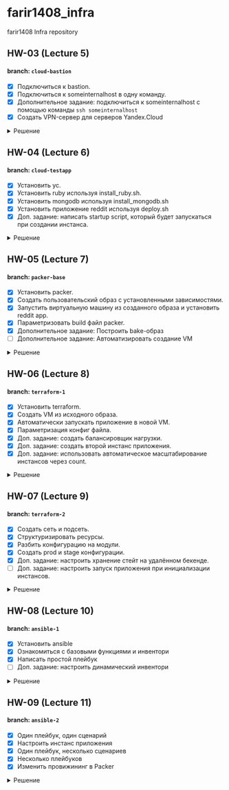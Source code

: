 # farir1408_infra
farir1408 Infra repository

## HW-03 (Lecture 5)
#### branch: `cloud-bastion`
- [X] Подключиться к bastion.
- [X] Подключиться к someinternalhost в одну команду.
- [X] Дополнительное задание: подключиться к someinternalhost с помощью команды `ssh someinternalhost`
- [X] Создать VPN-сервер для серверов Yandex.Cloud

<details><summary>Решение</summary>

* Подключение к bastion.
```editorconfig
bastion_IP = 84.201.128.185
someinternalhost_IP = 10.128.0.31
```

* Упрощаем подключение к bastion:
  В ~/.ssh/config внести:
```editorconfig
Host bastion
  Hostname 84.201.128.185
  User appuser
  IdentityFile ~/.ssh/otus_devops
```

#### В результате к bastion host можно подключиться с помощью команды: `ssh bastion`

* Подключение к someinternalhost в одну команду - `ssh someinternalhost`
  В ~/.ssh/config добавить:
```editorconfig
Host someinternalhost
  Hostname 10.128.0.31
  User appuser
  ProxyCommand ssh -W %h:%p bastion
  IdentityFile ~/.ssh/otus_devops
```

#### В результате к someinternalhost host можно подключиться с помощью команды: `ssh someinternalhost`

* Создать VPN-сервер для серверов Yandex.Cloud

Установить утилиту pritunl:
```editorconfig
cat <<EOF> setupvpn.sh
#!/bin/bash
sudo tee /etc/apt/sources.list.d/mongodb-org-4.0.list << EOF
deb https://repo.mongodb.org/apt/ubuntu bionic/mongodb-org/4.0 multiverse
EOF
sudo tee /etc/apt/sources.list.d/pritunl.list << EOF
deb http://repo.pritunl.com/stable/apt bionic main
EOF
sudo apt-key adv --keyserver hkp://keyserver.ubuntu.com --recv 9DA31620334BD75D9DCB49F368818C72E52529D4
sudo apt-key adv --keyserver hkp://keyserver.ubuntu.com --recv 7568D9BB55FF9E5287D586017AE645C0CF8E292A
sudo apt-get update && sudo apt-get install iptables
sudo apt-get --assume-yes install pritunl mongodb-server
sudo systemctl start pritunl mongodb
sudo systemctl enable pritunl mongodb
EOF
```

Запустить скрипт:
```editorconfig
sudo bash setupvpn.sh
```

Открыть в браузере веб-интерфейс pritunl `https://<адрес bastion VM>/setup`

Сгенерировать ключ для доступа к веб-интерфейсу:
```editorconfig
sudo pritunl setup-key
```

Сгенерировать пользователя для доступа к веб-интерфейсу:
```editorconfig
sudo pritunl default-password
```

Создать пользователя:
```editorconfig
username: test
PIN: 6214157507237678334670591556762
```

Настроить сервер и сохранить конфигурацию для подключения vpn.

</details>

## HW-04 (Lecture 6)
#### branch: `cloud-testapp`
- [X] Установить yc.
- [X] Установить ruby используя install_ruby.sh.
- [X] Установить mongodb используя install_mongodb.sh
- [X] Установить приложение reddit используя deploy.sh
- [X] Доп. задание: написать startup script, который будет запускаться при создании инстанса.

<details><summary>Решение</summary>

* Для установки [yandex cli](https://cloud.yandex.ru/docs/cli/operations/install-cli) выполнить команду:
```editorconfig
curl https://storage.yandexcloud.net/yandexcloud-yc/install.sh | bash
```

* Для дальнейшей работы необходимо [создать профиль](https://cloud.yandex.ru/docs/cli/operations/profile/profile-create).

* Проверить настройки профиля:
```editorconfig
yc config profile get <имя профиля>
```

#### В результате будет установлена утилита yc

* Создать виртуальную машину используя yandex cli (yc)
  В терминале выполнить команду:
```editorconfig
yc compute instance create \
  --name reddit-app \
  --hostname reddit-app \
  --memory=4 \
  --create-boot-disk image-folder-id=standard-images,image-family=ubuntu-1604-lts,size=10GB \
  --network-interface subnet-name=default-ru-central1-a,nat-ip-version=ipv4 \
  --metadata serial-port-enable=1 \
  --ssh-key ~/.ssh/otus_devops.pub
```

* Список команд для работы:
```editorconfig
yc compute instance list
yc compute instance create
yc compute instance delete
yc compute instance get
yc compute instance start/stop
```

#### В результате будет создана виртуальная машина с ubuntu16.04 `ssh yc-user@217.28.228.11`

* Подключение к созданной виртуальной машине.
```editorconfig
testapp_IP = 217.28.228.11
testapp_port = 9292
```

* Установить ruby, содержимое файла install_ruby.sh:
```editorconfig
#!/bin/bash

sudo apt update && sudo apt install -y ruby-full ruby-bundler build-essential
echo "ruby version is:"
ruby -v
echo "bundler version is:"
bundler -v
```

* Установить mongodb, содержимое файла install_mongodb.sh:
```editorconfig
#!/bin/bash

wget -qO - https://www.mongodb.org/static/pgp/server-4.2.asc | sudo apt-key add -
echo "deb [ arch=amd64,arm64 ] https://repo.mongodb.org/apt/ubuntu xenial/mongodb-org/4.2 multiverse" | sudo tee /etc/apt/sources.list.d/mongodb-org-4.2.list

sudo apt-get install -y apt-transport-https ca-certificates
sudo apt-get --assume-yes update
sudo apt-get --assume-yes install mongodb-org

sudo systemctl start mongod
sudo systemctl enable mongod

echo "MongoDB status is:"
sudo systemctl status mongod
```

* Установить приложение reddit, содержимое файла deploy.sh:
```editorconfig
#!/bin/bash

sudo apt-get install git
git clone -b monolith https://github.com/express42/reddit.git
cd reddit && bundle install

puma -d
```

* Все скрипты перед запуском необходимо сделать исполняемыми:
```editorconfig
$ sudo chmod +x *.sh
$ sudo bash install_ruby.sh
$ sudo bash install_mongodb.sh
$ sudo bash deploy.sh
```

#### В результате по адресу 217.28.228.11:9292 будет запущен веб-сервис reddit.

* написать startup script, который будет запускаться при создании инстанса.

Содержимое файла `metadata.yaml`

```editorconfig
#cloud-config
users:
  - default
  - name: yc-user
    shell: /bin/bash
    sudo: ['ALL=(ALL) NOPASSWD:ALL']
    ssh-authorized-keys:
      - ssh-rsa AAAAB3NzaC1yc2EAAAADAQABAAABAQDZkfDN3hmAb3nIx0JHuMNBtVBa7YTO5bY7NavHTpUX0uP5/ncTGvcBKhPs+ftI0yvOGgj7oALRasKMf8E4A7JnyAKqUpB0hJcTkMtQnHDHntuvgUo7LqCol5r7XBt6BfIHfVToRpJb65qGo25jHqYYa1VvgkGL0c/GwqvGO7k/TvRdVznT55sDvh7X63pe4z3U8QDI4aiwon20FL+FktdJf1se/kJJxSzUcG+k7b/kD64Jw2JTgK8Vy2K+CDDfnYwO8Wkf00GKsfgsCUHUZSDb+sC54ufR7ihzBbBIRZ2WoUXGLiGrso+z2K/QJtJQ5KijnFT/zdLu8tiupK07RPWD ovvenger@MSK-C02DC08BMD6R.local

runcmd:
  - wget -qO - https://www.mongodb.org/static/pgp/server-4.2.asc | sudo apt-key add -
  - echo "deb [ arch=amd64,arm64 ] https://repo.mongodb.org/apt/ubuntu xenial/mongodb-org/4.2 multiverse" | sudo tee /etc/apt/sources.list.d/mongodb-org-4.2.list

  - sudo apt-get install -y apt-transport-https ca-certificates
  - sudo apt-get --assume-yes update

  - sudo apt install -y ruby-full ruby-bundler build-essential mongodb-org git
  - sudo systemctl start mongod
  - sudo systemctl enable mongod

  - git clone -b monolith https://github.com/express42/reddit.git
  - cd reddit && bundle install
  - puma -d
```

* Создать виртуальную машину, используя файл metadata.yaml:
```editorconfig
yc compute instance create \
  --name reddit-app \
  --hostname reddit-app \
  --memory=4 \
  --create-boot-disk image-folder-id=standard-images,image-family=ubuntu-1604-lts,size=10GB \
  --network-interface subnet-name=default-ru-central1-a,nat-ip-version=ipv4 \
  --metadata serial-port-enable=1 \
  --metadata-from-file user-data=metadata.yaml
```

</details>

## HW-05 (Lecture 7)
#### branch: `packer-base`
- [X] Установить packer.
- [X] Создать пользовательский образ с установленными зависимостями.
- [X] Запустить виртуальную машину из созданного образа и установить reddit app.
- [X] Параметризовать build файл packer.
- [X] Дополнительное задание: Построить bake-образ
- [ ] Дополнительное задание: Автоматизировать создание VM

<details><summary>Решение</summary>

#### Установить packer

* Установить [packer](https://www.packer.io/downloads)
```editorconfig
packer -v
1.7.3
```

* Получить folder-id с помощью команды: `yc config list`

* Создать сервисный аккаунт
```editorconfig
SVC_ACCT="<придумайте имя>"
FOLDER_ID="<замените на собственный>"
yc iam service-account create --name $SVC_ACCT --folder-id $FOLDER_ID
```

* Выдать права сервисному аккаунту
```editorconfig
ACCT_ID=$(yc iam service-account get $SVC_ACCT | \
    grep ^id | \
    awk '{print $2}')
yc resource-manager folder add-access-binding --id $FOLDER_ID \
    --role editor \
    --service-account-id $ACCT_ID
```

* Создать key file для сервисного аккаунта
```editorconfig
yc iam key create --service-account-id $ACCT_ID --output <вставьте свой путь>/key.json
```

#### Создать пользовательский образ с установленными зависимостями

* Создать build файл для packer
```json
{
    "builders": [
        {
            "type": "yandex",
            "service_account_key_file": "key.json.example",
            "folder_id": "some-folder-id",
	        "zone": "ru-central1-a",
	        "subnet_id": "some-subnet-id",
	        "use_ipv4_nat": true,
            "source_image_family": "ubuntu-1604-lts",
            "image_name": "reddit-base-{{timestamp}}",
            "image_family": "reddit-base",
            "ssh_username": "ubuntu",
            "platform_id": "standard-v1"
        }
    ],
    "provisioners": [
        {
            "type": "shell",
            "script": "scripts/install_ruby.sh",
            "execute_command": "sudo {{.Path}}"
        },
        {
            "type": "shell",
            "script": "scripts/install_mongodb.sh",
            "execute_command": "sudo {{.Path}}"
        }
    ]
}
```

* Выполнить проверку синтаксиса
```editorconfig
packer validate ./ubuntu.json
```

* Собрать образ с помощью packer
```editorconfig
packer build ./ubuntu.json
```

#### Запустить виртуальную машину из созданного образа и установить reddit app

* Получить id созданного образа:
```editorconfig
yc compute image list
+----------------------+------------------------+-------------+----------------------+--------+
|          ID          |          NAME          |   FAMILY    |     PRODUCT IDS      | STATUS |
+----------------------+------------------------+-------------+----------------------+--------+
| fd8jdb89uu7ord4urmvb | reddit-base-1625578780 | reddit-base | f2el9g14ih63bjul3ed3 | READY  |
+----------------------+------------------------+-------------+----------------------+--------+
```

* Создать VM из образа:
```editorconfig
yc compute instance create \
  --name reddit-packer-app \
  --hostname reddit-packer-app \
  --memory=4 \
  --create-boot-disk image-id=fd8jdb89uu7ord4urmvb,size=10GB \
  --network-interface subnet-name=default-ru-central1-a,nat-ip-version=ipv4 \
  --metadata serial-port-enable=1 \
  --ssh-key ~/.ssh/otus_devops.pub
```

* Запустить reddit app, выполнить следующие команды в консоли VM
```editorconfig
sudo apt-get update
sudo apt-get install -y git
git clone -b monolith https://github.com/express42/reddit.git
cd reddit && bundle install
puma -d
```

* Проверить запущенное приложение в браузере
`http://vm-publick-ip:9292/`

#### Параметризовать build файл packer

* Создать файл с переменными variables.json
```json
{
    "account_key_path": "key.json.example",
    "folder_id": "some-folder-id",
    "image": "ubuntu-1604-lts",
    "subnet_id": "some-subnet-id"
}
```

* Добавить переменные в packer build файл
```json
{
    "builders": [
        {
            "type": "yandex",
            "service_account_key_file": "{{user `account_key_path`}}",
            "folder_id": "{{user `folder_id`}}",
	        "zone": "ru-central1-a",
	        "subnet_id": "{{user `subnet_id`}}",
	        "use_ipv4_nat": true,
            "source_image_family": "{{user `image`}}",
            "image_name": "reddit-base-{{timestamp}}",
            "image_family": "reddit-base",
            "ssh_username": "ubuntu",
            "platform_id": "standard-v1"
        }
    ],
    "provisioners": [
        {
            "type": "shell",
            "script": "scripts/install_ruby.sh",
            "execute_command": "sudo {{.Path}}"
        },
        {
            "type": "shell",
            "script": "scripts/install_mongodb.sh",
            "execute_command": "sudo {{.Path}}"
        }
    ]
}
```

#### Построить bake-образ

Содержимое файла immutable.json
```json
{
    "builders": [
        {
            "type": "yandex",
            "service_account_key_file": "{{user `account_key_path`}}",
            "folder_id": "{{user `folder_id`}}",
	        "zone": "ru-central1-a",
	        "subnet_id": "{{user `subnet_id`}}",
	        "use_ipv4_nat": true,
            "source_image_family": "{{user `image`}}",
            "image_name": "reddit-full-{{timestamp}}",
            "image_family": "reddit-full",
            "ssh_username": "ubuntu",
            "platform_id": "standard-v1"
        }
    ],
    "provisioners": [
        {
            "type": "shell",
            "script": "scripts/install_ruby.sh",
            "execute_command": "sudo {{.Path}}"
        },
        {
            "type": "shell",
            "script": "scripts/install_mongodb.sh",
            "execute_command": "sudo {{.Path}}"
        },
        {
            "type": "file",
            "source": "files/reddit.service",
            "destination": "/tmp/reddit.service"
        },
        {
            "type": "shell",
            "inline": [
                "sudo mv /tmp/reddit.service /etc/systemd/system/reddit.service",
                "sudo apt-get install -y git",
                "git clone -b monolith https://github.com/express42/reddit.git",
                "cd reddit && bundle install",
                "sudo systemctl daemon-reload && sudo systemctl start reddit && sudo systemctl enable reddit"
            ]
        }
    ]
}
```

</details>

## HW-06 (Lecture 8)
#### branch: `terraform-1`
- [X] Установить terraform.
- [X] Создать VM из исходного образа.
- [X] Автоматически запускать приложение в новой VM.
- [X] Параметризация конфиг файла.
- [X] Доп. задание: создать балансировщик нагрузки.
- [X] Доп. задание: создать второй инстанс приложения.
- [X] Доп. задание: использовать автоматическое масштабирование инстансов через count.

<details><summary>Решение</summary>

#### Установить terraform
* Установить [terraform](https://www.terraform.io/) используя [инструкцию](https://learn.hashicorp.com/tutorials/terraform/install-cli?in=terraform/aws-get-started#install-terraform):
```editorconfig
terraform -v
Terraform v1.0.2
```

#### Создать VM из исходного образа.

* Создать сервисный аккаунт для terraform.

* Определить provider
```terraform
terraform {
  required_providers {
    yandex = {
      source = "yandex-cloud/yandex"
    }
  }
}

provider "yandex" {
  service_account_key_file = "/key.json"
  cloud_id                 = "cloud_id"
  folder_id                = "folder_id"
  zone                     = "zone"
}
```

Для получения `cloud_id`, `folder_id` использовать команду: `yc config list`

* Загрузить модуль провайдера:
```editorconfig
terraform init
```
В результате будет скачать провайдер yandex. Вывод команды `terraform -v` станет таким:
```editorconfig
Terraform v1.0.2
on darwin_amd64
+ provider registry.terraform.io/yandex-cloud/yandex v0.61.0
```

* Добавить ресурсы для VM
```terraform
resource "yandex_compute_instance" "app" {
  name = "reddit-app-${count.index}"

  boot_disk {
    initialize_params {
      # Указать id образа созданного в предыдущем домашнем задании
      image_id = "image"
    }
  }
  network_interface {
    subnet_id = "subnet"
    nat       = true
  }
  resources {
    cores  = 2
    memory = 2
  }
}
```
Чтобы увидеть план изменений использовать команду: `terraform plan`. Знак "+" перед наименованием ресурса означает, что ресурс
будет добавлен. Далее приведены атрибуты этого ресурса. `known after apply` означает,
что данные атрибуты еще не известны terraform'у и их значения будут получены во время создания ресурса.

Для применения изменений использовать команду `terraform apply -auto-approve`. Результатом выполнения команды также будет создание файла terraform.tfstate в директории terraform.
Terraform хранит в этом файле состояние управляемых им ресурсов. Загляните в этот файл и найдите внешний IP адрес
созданного инстанса.

* Узнать публичный адрес созданной виртуальной машины

Команда `terraform show` отображает текущее состояние ресурсов в облаке. `terraform show | grep nat_ip_address` выведет публичный ip адрес созданной VM.
Однако такой способ усложняется когда в облаке много VM.

Для получения таких значений лучше использовать output. В файле outputs.tf прописать следующее содержимое:
```terraform
output "external_ip_address_app" {
  value = yandex_compute_instance.app.network_interface.0.nat_ip_address
}
```
Используем команду `terraform refresh` для того, чтобы переменные проинициализировалсь
Теперь команда `terraform output` выведет список переменных объявленных в этом файле.

* Подключение к VM по ssh

Для подключения необходимо в VM добавить публичный ключ. В блоке описания ресурса добавить:
```terraform
metadata = {
  ssh-keys = "ubuntu:${file("~/.ssh/otus_devops.pub")}"
}
```

#### Автоматически запускать приложение в новой VM

Provisioners в terraform вызываются в момент создания/удаления ресурса и позволяют выполнять команды на удаленной
или локальной машине. Их используют для запуска инструментов управления конфигурацией или начальной настройки системы.

* Определить провиженеры в ресурсе
```terraform
provisioner "file" {
  source      = "files/puma.service"
  destination = "/tmp/puma.service"
}
provisioner "remote-exec" {
  script = "files/deploy.sh"
}
```
`file` необходим для копирования Unit файла сервиса. `remote-exec` запускает скрипт установки приложения.

* Определить параметры для подключения провиженеров к VM.
```terraform
connection {
  type  = "ssh"
  host  = yandex_compute_instance.app.network_interface.0.nat_ip_address
  user  = "ubuntu"
  agent = false
  # путь до приватного ключа
  private_key = file("~/.ssh/otus_devops")
}
```

После изменений конфига необходимо пересоздать ресурс. Можно воспользоваться командой `taint` чтобы пометить ресурс, который необходимо пересоздать.
```editorconfig
terraform taint yandex_compute_instance.app
terraform plan
terraform apply
```

Теперь в браузере по адресу `http://external_ip_address_app:9292/` будет доступна стартовая страница приложения.

#### Использовать переменные для параметризации конфиг файла.

* Создать файл с описанием переменных `variables.tf`
```terraform
variable "cloud_id" {
  description = "Cloud"
}
variable "folder_id" {
  description = "Folder"
}
variable "zone" {
  description = "Zone"
  default     = "ru-central1-a"
}
variable "public_key_path" {
  description = "Path to the public key used for ssh access"
}
variable "private_key_path" {
  description = "Path to the private key used for ssh access"
}
variable "image_id" {
  description = "Image"
}
variable "subnet_id" {
  description = "Subnet"
}
variable "account_key_path" {
  description = "Path to the service account key file used for cloud access"
}
```

* Создать файл со значениями переменных `terraform.tfvars`
```terraform
cloud_id         = "cloud_id"
folder_id        = "folder_id"
public_key_path  = "~/.ssh/otus_devops.pub"
private_key_path = "~/.ssh/otus_devops"
image_id         = "image"
subnet_id        = "subnet"
account_key_path = "terraform_key.json"
```

* Использовать переменные в конфигурационном файле

Пример на основе описания провайдера
```terraform
provider "yandex" {
  service_account_key_file = var.account_key_path
  cloud_id                 = var.cloud_id
  folder_id                = var.folder_id
  zone                     = var.zone
}
```

#### Доп. задание: создать балансировщик нагрузки.

Подробнее про балансировщик нагрузки в yandex облаке [тут](https://cloud.yandex.ru/docs/network-load-balancer/concepts/)

* Создать конфигурационный файл для балансировщика `lb.tf`

* Создать целевую группу
```terraform
resource "yandex_lb_target_group" "reddit_app_target_group" {
  name = "reddit-app-group"
  folder_id = var.folder_id
  region_id = "ru-central1"

  target {
    subnet_id = var.subnet_id
    address = yandex_compute_instance.app.network_interface.0.ip_address
  }
}
```

* Создать ресурс балансировщик
```terraform
resource "yandex_lb_network_load_balancer" "reddit_lb" {
  name = "reddit-app-lb"
  folder_id = var.folder_id

  listener {
    name = "reddit-listener"
    port = 80
    target_port = 9292
    external_address_spec {
      ip_version = "ipv4"
    }
  }

  attached_target_group {
    target_group_id = yandex_lb_target_group.reddit_app_target_group.id

    healthcheck {
      name = "tcp"
      tcp_options {
        port = 9292
      }
    }
  }
}
```

* Добавить адрес балансировщик в outputs
```terraform
output "external_id_address_load_balancer" {
  value = yandex_lb_network_load_balancer.reddit_lb.listener.*.external_address_spec[0].*.address
}
```

После создания новых ресурсов приложением будет доступно по адресу `http://external_id_address_load_balancer/`
однако при недоступности инстанса `reddit-app`, приложением не будет функционировать.

#### Доп. задание: создать второй инстанс приложения

* Создать второй инстанс приложения
```terraform
resource "yandex_compute_instance" "app2" {
  name = "reddit-app2"
  metadata = {
    ssh-keys = "ubuntu:${file(var.public_key_path)}"
  }

  boot_disk {
    initialize_params {
      # Указать id образа созданного в предыдущем домашнем задании
      image_id = var.image_id
    }
  }
  network_interface {
    subnet_id = var.subnet_id
    nat       = true
  }
  resources {
    cores  = 2
    memory = 2
  }

  connection {
    type  = "ssh"
    host  = yandex_compute_instance.app2.network_interface.0.nat_ip_address
    user  = "ubuntu"
    agent = false
    # путь до приватного ключа
    private_key = file(var.private_key_path)
  }

  provisioner "file" {
    source      = "files/puma.service"
    destination = "/tmp/puma.service"
  }
  provisioner "remote-exec" {
    script = "files/deploy.sh"
  }
}
```

* Добавить инстанс в группу балансировщика
```terraform
target {
  subnet_id = var.subnet_id
  address = yandex_compute_instance.app2.network_interface.0.ip_address
}
```

После создания новых ресурсов приложением будет доступно по адресу `http://external_id_address_load_balancer/`
При недоступности инстанса с приложением `reddit-app` запросы будут обрабатываться вторым инстансом `reddit-app2`

Плюсы данного решения:
* Отказоустойчивость, если недоступен один из инстансов, приложение продолжает работать

Минусы анного решения:
* Дублирование кода для создания нового инстанса
* БД (mongodb) не масштабируется, у каждого приложения своя копия бд.

#### Доп. задание: использовать автоматическое масштабирование инстансов через count

* Автоматически масштабировать количество инстансов приложения используя `count`
```terraform
resource "yandex_compute_instance" "app" {
  name = "reddit-app-${count.index}"
  metadata = {
    ssh-keys = "ubuntu:${file(var.public_key_path)}"
  }
  count = 2

  boot_disk {
    initialize_params {
      # Указать id образа созданного в предыдущем домашнем задании
      image_id = var.image_id
    }
  }
  network_interface {
    subnet_id = var.subnet_id
    nat       = true
  }
  resources {
    cores  = 2
    memory = 2
  }

  connection {
    type  = "ssh"
    host  = self.network_interface.0.nat_ip_address
    user  = "ubuntu"
    agent = false
    # путь до приватного ключа
    private_key = file(var.private_key_path)
  }

  provisioner "file" {
    source      = "files/puma.service"
    destination = "/tmp/puma.service"
  }
  provisioner "remote-exec" {
    script = "files/deploy.sh"
  }
}
```

* Автоматически добавлять инстансы в группу
```terraform
resource "yandex_lb_target_group" "reddit_app_target_group" {
  name = "reddit-app-group"
  folder_id = var.folder_id
  region_id = "ru-central1"

  dynamic "target" {
    for_each = yandex_compute_instance.app.*.network_interface.0.ip_address
    content {
      subnet_id = var.subnet_id
      address = target.value
    }
  }
}
```

* В outputs выводить адреса всех созданных инстансов
```terraform
output "external_ip_address_app" {
  value = yandex_compute_instance.app[*].network_interface.0.nat_ip_address
}
```

Плюсы данного решения:
* Отказоустойчивость, если недоступен один из инстансов, приложение продолжает работать
* Автоматическое масштабирование, создание копий инстансов по шаблону

Минусы анного решения:
* БД (mongodb) не масштабируется, у каждого приложения своя копия бд.

</details>


## HW-07 (Lecture 9)
#### branch: `terraform-2`
- [X] Создать сеть и подсеть.
- [X] Структуризировать ресурсы.
- [X] Разбить конфигурацию на модули.
- [X] Создать prod и stage конфигурации.
- [X] Доп. задание: настроить хранение стейт на удалённом бекенде.
- [ ] Доп. задание: настроить запуск приложения при инициализации инстансов.

<details><summary>Решение</summary>

#### Создать сеть и подсеть

* В файле `main.tf` описать 2 ресурса: сеть и подсеть
```terraform
resource "yandex_vpc_network" "app-network" {
  name = "app-network"
}

resource "yandex_vpc_subnet" "app-subnet" {
  name = "app-subnet"
  zone = var.zone
  network_id = yandex_vpc_network.app-network.id
  v4_cidr_blocks = ["192.168.10.0/24"]
}
```

После применения изменений будет созданы 3 ресурса, VM, сеть и подсеть. Сеть и подсеть будут созданы друг за другом
так как присутствует зависимость на `app-network.id`. Чтобы сделать зависимость VM от ресурса подсеть
необходимо явно указать это. Ссылку в одном ресурсе на атрибуты другого тераформ
понимает как зависимость одного ресурса от другого. Это влияет
на очередность создания и удаления ресурсов при применении
изменений.

```terraform
...
network_interface {
  subnet_id = yandex_vpc_subnet.app-subnet.id
  nat = true
}
...
```

#### Структуризировать ресурсы

* Создать образы для приложения и бд

Для создания 2х VM с приложением и базой данных, необходимо с помощью packer создать 2 новых образа.
В образе с приложением должен быть установлен ruby, в образе с базой данных необходимо установить и запустить mongod.

* Создать две VM

app.tf
```terraform
resource "yandex_compute_instance" "app" {
  name = "reddit-app"
  labels = {
    tags = "reddit-app"
  }
  metadata = {
    ssh-keys = "ubuntu:${file(var.public_key_path)}"
  }

  resources {
    cores = 2
    memory = 2
  }

  boot_disk {
    initialize_params {
      image_id = var.app_disk_image
    }
  }
  network_interface {
    subnet_id = yandex_vpc_subnet.app-subnet.id
    nat = true
  }
}
```

db.tf
```terraform
resource "yandex_compute_instance" "db" {
  name = "reddit-db"
  labels = {
    tags = "reddit-db"
  }
  metadata = {
    ssh-keys = "ubuntu:${file(var.public_key_path)}"
  }

  resources {
    cores  = 2
    memory = 2
  }

  boot_disk {
    initialize_params {
      image_id = var.db_disk_image
    }
  }

  network_interface {
    subnet_id = yandex_vpc_subnet.app-subnet.id
    nat = true
  }
}
```

variables.tf
```terraform
...
variable "app_disc_image" {
  description = "Disk image for reddit app"
  default = "reddit-app-base"
}
variable "db_disc_image" {
  description = "Disk image for reddit db"
  default = "mongodb-base"
}
...
```

* Создать конфигурацию для сети

vpc.tf
```terraform
resource "yandex_vpc_network" "app-network" {
  name = "app-network"
}
resource "yandex_vpc_subnet" "app-subnet" {
  name = "app-subnet"
  zone = "ru-central1-a"
  network_id = yandex_vpc_network.app-network.id
  v4_cidr_blocks = ["192.168.10.0/24"]
}
```

* Отедактировать main и outputs

main.tf
```terraform
provider "yandex" {
  service_account_key_file = var.service_account_key_file
  cloud_id = var.cloud_id
  folder_id = var.folder_id
  zone = var.zone
}
```

outputs.tf
```terraform
output "external_ip_address_app" {
  value = yandex_compute_instance.app.network_interface.0.nat_ip_address
}
output "external_ip_address_db" {
  value = yandex_compute_instance.db.network_interface.0.nat_ip_address
}
```

#### Разбить конфигурацию на модули

* Создать модуль app

Содержимое директории с модулем:
```editorconfig
modules/app
├── docs.md
├── main.tf
├── outputs.tf
└── variables.tf
```

Содержимое файла main.tf
```terraform
resource "yandex_compute_instance" "app" {
  name = "reddit-app"
  metadata = {
    ssh-keys = "ubuntu:${file(var.public_key_path)}"
  }
  labels = {
    tags = "reddit-app"
  }

  resources {
    cores  = 2
    memory = 2
  }

  boot_disk {
    initialize_params {
      image_id = var.app_disc_image
    }
  }
  network_interface {
    subnet_id = var.subnet_id
    nat       = true
  }
}
```

Содержимое файла variables.tf
```terraform
variable "app_disc_image" {
  description = "Disk image for reddit app"
  default = "reddit-app-base"
}
variable "public_key_path" {
  description = "Path to the public key used for ssh access"
}
variable subnet_id {
  description = "Subnets for modules"
}
```

Содержимое файла outputs.tf
```terraform
output "external_ip_address_app" {
  value = yandex_compute_instance.app.network_interface.0.nat_ip_address
}
```

Для автоматической генерации документации использовать утилиту [terraform-docs](https://github.com/terraform-docs/terraform-docs)

* Отредактировать файл main.tf

Содержимое файла main.tf с использованием модулей
```terraform
provider "yandex" {
  service_account_key_file = var.account_key_path
  cloud_id                 = var.cloud_id
  folder_id                = var.folder_id
  zone                     = var.zone
  version                  = 0.35
}

module "app" {
  source = "./modules/app"
  public_key_path = var.public_key_path
  app_disc_image = var.app_disc_image
  subnet_id = var.subnet_id
}

module "db" {
  source = "./modules/db"
  public_key_path = var.public_key_path
  db_disc_image = var.db_disc_image
  subnet_id = var.subnet_id
}
```

Для начала работы с модулями их нужно загрузить из указанного источника с помощью команды: `terraform get`

* Отредактировать файл outputs.tf для получения значений из модулей
```terraform
output "external_ip_address_app" {
  value = module.app.external_ip_address_app
}
output "external_ip_address_db" {
  value = module.db.external_ip_address_db
}
```

Основную задачу, которую решают модули - это увеличивают
переиспользуемость кода и помогают нам следовать принципу DRY.
Инфраструктуру, которую мы описали в модулях, теперь можно
использовать на разных стадиях нашего конвейера непрерывной
поставки с необходимыми нам изменениями.

#### Создать prod и stage конфигурации

* Создать prod конфигурацию

Содержимое директории prod
```editorconfig
prod
├── main.tf
├── outputs.tf
├── terraform.tfvars
└── variables.tf
```

* Отредактировать main.tf для использования модулей
```terraform
provider "yandex" {
  service_account_key_file = var.account_key_path
  cloud_id                 = var.cloud_id
  folder_id                = var.folder_id
  zone                     = var.zone
  version                  = 0.35
}

module "app" {
  source = "../modules/app"
  public_key_path = var.public_key_path
  app_disc_image = var.app_disc_image
  subnet_id = var.subnet_id
}

module "db" {
  source = "../modules/db"
  public_key_path = var.public_key_path
  db_disc_image = var.db_disc_image
  subnet_id = var.subnet_id
}
```

#### Доп. задание: настроить хранение стейт на удалённом бекенде.

Состояние Terraform описывает текущую развернутую инфраструктуру и хранится в файлах с расширением .tfstate.
Файл состояния создается после развертывания инфраструктуры и может быть сразу загружен в Object Storage.
Загруженный файл состояния будет обновляться после изменений созданной инфраструктуры.

* Создать [статические ключи доступа](https://cloud.yandex.ru/docs/iam/concepts/authorization/access-key) совместимые с AWS API

По [инструкции](https://cloud.yandex.ru/docs/iam/operations/sa/create-access-key)
создать статические ключи доступа. В результате key_id нужно поместить в access_key, а secret в secret_key.
```editorconfig
access_key:
  id: some-id
  service_account_id: some-account-id
  created_at: "2021-07-19T20:33:42.790725131Z"
  key_id: acces-key-id
secret: secret-key-id
```

* Создать backet для хранения .tfstate

Создать ресурс `yandex_storage_bucket` и применить изменения `terraform apply`
```terraform
resource "yandex_storage_bucket" "terraform" {
  access_key = "access-key"
  secret_key = "secret-key"
  bucket = "terraform-hw"
}
```

Либо создать его используя web-интерфейс yandex cloud.

* Создать файл backend.tf с описанием бэкенда для хранения .tfstate

```terraform
terraform {
  backend "s3" {
    endpoint   = "storage.yandexcloud.net"
    bucket     = "terraform-hw"
    region     = "ru-central1"
    key        = "prod/terraform.tfstate"
    access_key = "access-key"
    secret_key = "secret-key"

    skip_region_validation      = true
    skip_credentials_validation = true
  }
}
```

</details>

## HW-08 (Lecture 10)
#### branch: `ansible-1`
- [X] Установить ansible
- [X] Ознакомиться с базовыми функциями и инвентори
- [X] Написать простой плейбук
- [ ] Доп. задание: настроить динамический инвентори

<details><summary>Решение</summary>

#### Установить ansible

* Проверить, что установлен python, рекомендуемая версия 2.7
```editorconfig
python --version
```

* [Установить ansible](https://docs.ansible.com/ansible/latest/installation_guide/intro_installation.html) используя pip или easy_install
```editorconfig
$ ansible --version
ansible [core 2.11.3]
  config file = None
  ...
  python version = 3.9.6 (default, Jun 29 2021, 06:20:32) [Clang 12.0.0 (clang-1200.0.32.29)]
  jinja version = 3.0.1
  libyaml = True
```

#### Ознакомиться с базовыми функциями и инвентори

Ansible управляет инстансами виртуальных машин (c Linux ОС) используя
SSH-соединение. Поэтому для управление инстансом при помощи Ansible
нам нужно убедиться, что есть возможность подключиться к нему по SSH.
Для управления хостами при помощи Ansible на них также должен быть
установлен Python >=2.7

* Поднять инфраструктуру, описанную в terraform/stage директории

* Создать inventory файл, с описанием инфраструктуры
```ini
appserver ansible_host=app_host_ip ansible_user=ubuntu \
 ansible_private_key_file=~/.ssh/otus_devops
```

Убедимся, что ansible может управлять хостом
```editorconfig
ansible appserver -i ./inventory -m ping
appserver | SUCCESS => {
    "ansible_facts": {
        "discovered_interpreter_python": "/usr/bin/python3"
    },
    "changed": false,
    "ping": "pong"
}
```

Модуль `ping` позволяет протестировать соединение с хостом, как видно из результата применения команды на хсте ничего не было изменено.

* Повторить те же действия для инстанса db

* Создать конфигурационный файл для ansible

```editorconfig
[defaults]
inventory = ./inventory
remote_user = ubuntu
private_key_file = ~/.ssh/otus_devops
host_key_checking = False
retry_files_enabled = False
```

Теперь можно упростить инвентори файл:
```ini
appserver ansible_host=app_ip
dbserver ansible_host=db_ip
```

После создания конфигурационного файла формат ansible команд будет следующий:
```editorconfig
$ ansible dbserver -m command -a uptime
dbserver | CHANGED | rc=0 >>
 12:14:47 up  3:13,  1 user,  load average: 0.04, 0.02, 0.00
```

* Определить группы хостов

Управлять при помощи Ansible отдельными хостами становится
неудобно, когда этих хостов становится более одного.
В инвентори файле можно определить группу хостов для управления
конфигурацией сразу нескольких хостов.
Список хостов указывается под названием группы, каждый новый хост
указывается в новой строке.

```ini
[app] # ⬅ Это название группы
appserver ansible_host=host_ip # ⬅ Cписок хостов в данной группе

[db]
dbserver ansible_host=db_ip
```

Проверка:
```editorconfig
$ ansible app -m ping
appserver | SUCCESS => {
    "ansible_facts": {
        "discovered_interpreter_python": "/usr/bin/python3"
    },
    "changed": false,
    "ping": "pong"
}
```

* Использовать yaml инвентори
```yaml
app:
  hosts:
    appserver:
      ansible_host: app_ip
db:
  hosts:
    dbserver:
      ansible_host: db_ip
```

Проверка:
```editorconfig
$ ansible all -i ./inventory.yml -m ping
appserver | SUCCESS => {
    "ansible_facts": {
        "discovered_interpreter_python": "/usr/bin/python3"
    },
    "changed": false,
    "ping": "pong"
}
dbserver | SUCCESS => {
    "ansible_facts": {
        "discovered_interpreter_python": "/usr/bin/python3"
    },
    "changed": false,
    "ping": "pong"
}
```

* Выполнить команды для проверки наличия библиотек на хостах

Проверка `ruby`
```editorconfig
$ ansible app -m command -a 'ruby -v'
appserver | CHANGED | rc=0 >>
ruby 2.3.1p112 (2016-04-26) [x86_64-linux-gnu]
```

Проверка `mongod`
```editorconfig
$ ansible db -m command -a 'systemctl status mongod'
dbserver | CHANGED | rc=0 >>
* mongod.service - MongoDB Database Server
   Loaded: loaded (/lib/systemd/system/mongod.service; enabled; vendor preset: enabled)
   Active: active (running) since Tue 2021-07-27 09:01:25 UTC; 3h 23min ago
     Docs: https://docs.mongodb.org/manual
 Main PID: 651 (mongod)
   CGroup: /system.slice/mongod.service
           `-651 /usr/bin/mongod --config /etc/mongod.conf

Jul 27 09:01:25 fhmlunq2u4pj4f378onl systemd[1]: Started MongoDB Database Server.
```

* Склонировать репозиторий используя anible
```editorconfig
$ ansible app -m git -a \
 'repo=https://github.com/express42/reddit.git dest=/home/ubuntu/reddit'
appserver | CHANGED => {
    "after": "5c217c565c1122c5343dc0514c116ae816c17ca2",
    "ansible_facts": {
        "discovered_interpreter_python": "/usr/bin/python3"
    },
    "before": null,
    "changed": true
}
```

Повторный запуск покажет, что репозиторий уже склонирован и никаких изменений не произошло
```editorconfig
$ ansible app -m git -a \
 'repo=https://github.com/express42/reddit.git dest=/home/ubuntu/reddit'
appserver | SUCCESS => {
    "after": "5c217c565c1122c5343dc0514c116ae816c17ca2",
    "ansible_facts": {
        "discovered_interpreter_python": "/usr/bin/python3"
    },
    "before": "5c217c565c1122c5343dc0514c116ae816c17ca2",
    "changed": false,
    "remote_url_changed": false
}
```

#### Написать простой плейбук

* Создать плейбук
```yaml
- name: Clone
  hosts: app
  tasks:
    - name: Clone repo
      git:
        repo: https://github.com/express42/reddit.git
        dest: /home/ubuntu/reddit
```

* Запустить плейбук

Перед выполнением необходимо удалить склонированный репозиторий
`ansible app -m command -a 'rm -rf ~/reddit'`

```editorconfig
ansible-playbook clone.yml

PLAY [Clone] ***********************************************************************************************************************************************************************************************************

TASK [Gathering Facts] *************************************************************************************************************************************************************************************************
ok: [appserver]

TASK [Clone repo] ******************************************************************************************************************************************************************************************************
changed: [appserver]

PLAY RECAP *************************************************************************************************************************************************************************************************************
appserver                  : ok=2    changed=1    unreachable=0    failed=0    skipped=0    rescued=0    ignored=0
```

</details>

## HW-09 (Lecture 11)
#### branch: `ansible-2`
- [X] Один плейбук, один сценарий
- [X] Настроить инстанс приложения
- [X] Один плейбук, несколько сценариев
- [X] Несколько плейбуков
- [X] Изменить провижининг в Packer

<details><summary>Решение</summary>

#### Один плейбук, один сценарий

* Создать плейбук

Плейбук может состоять из одного или нескольких сценариев (plays). Сценарий позволяет группировать набор заданий (tasks), который
Ansible должен выполнить на конкретном хосте (или группе).

Сценарий для mongodb:
```yaml
---
- name: Configure hosts & deploy application # <-- Словесное описание сценария (name)
  hosts: all # <-- Для каких хостов будут выполняться описанные ниже таски (hosts)
  tasks: # <-- Блок тасков (заданий), которые будут выполняться для данных хостов
```

Скопировать параметризированный локальный конфиг файл MongoDB на удаленный
хост по указанному
```yaml
---
- name: Configure hosts & deploy application # <-- Словесное описание сценария (name)
  hosts: all # <-- Для каких хостов будут выполняться описанные ниже таски (hosts)
  tasks: # <-- Блок тасков (заданий), которые будут выполняться для данных хостов
    - name: Change mongo config file
      become: true # <-- Выполнить задание от root
      template:
        src: templates/mongod.conf.j2 # <-- Путь до локального файла-шаблона
        dest: /etc/mongod.conf # <-- Путь на удаленном хосте
        mode: 0644 # <-- Права на файл, которые нужно установить
```

Для возможности запуска отдельных тасок, а не всего сценария, определить для каждой таски тег
```yaml
---
- name: Configure hosts & deploy application # <-- Словесное описание сценария (name)
  hosts: all # <-- Для каких хостов будут выполняться описанные ниже таски (hosts)
  tasks: # <-- Блок тасков (заданий), которые будут выполняться для данных хостов
    - name: Change mongo config file
      become: true # <-- Выполнить задание от root
      template:
        src: templates/mongod.conf.j2 # <-- Путь до локального файла-шаблона
        dest: /etc/mongod.conf # <-- Путь на удаленном хосте
        mode: 0644 # <-- Права на файл, которые нужно установить
      tags: db-tag # <-- Список тэгов для задачи
```

Создать параметризованный конфиг для mongodb
```gotemplate
# Where and how to store data.
storage:
  dbPath: /var/lib/mongodb
  journal:
    enabled: true

# where to write logging data.
systemLog:
  destination: file
  logAppend: true
  path: /var/log/mongodb/mongod.log

# network interfaces
net:
  port: {{ mongo_port | default('27017') }}
  bindIp: {{ mongo_bind_ip }}
```

Пробный (dry-run) прогон плейбука
```editorconfig
$ ansible-playbook reddit_app.yml --check --limit db
```

В результате получим ошибку `{"changed": false, "msg": "AnsibleUndefinedVariable: 'mongo_bind_ip' is undefined"}`
Не определена переменная, которая используется в шаблоне.

Для исправления ошибки необходимо добавить блок vars в плейбук:
```yaml
vars:
  mongo_bind_ip: 0.0.0.0 # <-- Переменная задается в блоке vars
```

После пробного запуска получен следующий результат:
```editorconfig
ok=2    changed=1
```

* Добавить handlers

Handlers запускаются только по оповещению от других задач.
Таск шлет оповещение handler-у в случае, когда он меняет свое
состояние. По этой причине handlers удобно использовать для перезапуска сервисов.

В плейбуке описать секцию с handler:
```yaml
handlers: # <-- Добавим блок handlers и задачу
- name: restart mongod
  become: true
  service: name=mongod state=restarted
```

После запуска плейбука будет виден запуск handler:
```editorconfig
RUNNING HANDLER [restart mongod]
```

#### Настроить инстанс приложения

* Создать unit файл для приложения:
```editorconfig
[Unit]
Description=Puma HTTP Server
After=network.target

[Service]
Type=simple
EnvironmentFile=/home/appuser/db_config
User=appuser
WorkingDirectory=/home/appuser/reddit
ExecStart=/bin/bash -lc 'puma'
Restart=always

[Install]
WantedBy=multi-user.target
```

* Создать таск и handler для копирования unit файла и запуска puma:
```yaml
tasks:
  - name: Add unit file for Puma
    become: true
    copy:
      src: files/puma.service
      dest: /etc/systemd/system/puma.service
    tags: app-tag
    notify: reload puma
handlers: # <-- Добавим блок handlers и задачу
  - name: enable puma
    become: true
    systemd: name=puma enabled=yes
    tags: app-tag
```

Что бы приложение знало по какому адресу обращаться к бд, вынести адрес в переменные окружения:
`EnvironmentFile=/home/appuser/db_config`

* Создать шаблон для приложения:
```editorconfig
DATABASE_URL={{ db_host }}
```

* Создать таск для копирования файла шаблона:
```yaml
- name: Add config for DB connection
  template:
    src: templates/db_config.j2
    dest: /home/appuser/db_config
  tags: app-tag
```

* Добавить переменную в плейбук:
```yaml
db_host: 10.128.0.23
```

После запуска плейбука результат будет следующий: `ok=4    changed=3`

* Деплой приложения

* Добавить таски на деплой кода и установку зависимостей
```yaml
- name: Fetch the latest version of application code
  git:
    repo: 'https://github.com/express42/reddit.git'
    dest: /home/ubuntu/reddit
    version: monolith # <-- Указываем нужную ветку
  tags: deploy-tag
  notify: reload puma
- name: Bundle install
  bundler:
    state: present
    chdir: /home/ubuntu/reddit # <-- В какой директории выполнить команду bundle
  tags: deploy-tag
```

* Выполнить деплой `ansible-playbook reddit_app.yml --limit app --tags deploy-tag`
```editorconfig
ok=3    changed=3
```

#### Один плейбук, несколько сценариев

В предыдущей части был создан один плейбук, в котором определён один сценарий (play) и для запуска нужных тасков на заданной
группе хостов необходима была опция --limit для указания группы хостов и --tags для указания нужных тасков.
Проблема такого подхода состоит в том, что необходимо помнить при каждом запуске плейбука, на каком хосте какие таски
необходимо применить, и передавать это в опциях командной строки.

* Сценарий для mongodb
```yaml
---
- name: Configure mongodb
  hosts: db
  tags: db-tag
  become: true
  vars:
    mongo_bind_ip: 0.0.0.0
  tasks:
    - name: Change mongo config file
      template:
        src: templates/mongod.conf.j2
        dest: /etc/mongod.conf
        mode: 0644
      notify: restart mongod

  handlers:
    - name: restart mongod
      service: name=mongod state=restarted
```

* Сценарий для app
```yaml
- name: Configure application hosts
  hosts: app
  tags: app-tag
  become: true
  vars:
    db_host: 10.132.0.2
  tasks:
    - name: Add unit file for Puma
      copy:
        src: files/puma.service
        dest: /etc/systemd/system/puma.service
      notify: reload puma

    - name: Add config for DB connection
      template:
        src: templates/db_config.j2
        dest: /home/ubuntu/db_config
        owner: ubuntu
        group: ubuntu

    - name: enable puma
      systemd: name=puma enabled=yes

  handlers:
    - name: reload puma
      systemd: name=puma state=restarted
```

* Сценарий для деплоя приложения
```yaml
- name: Deploy application
  hosts: app
  tags: deploy-tag
  tasks:
    - name: Fetch the latest version of application code
      git:
        repo: 'https://github.com/express42/reddit.git'
        dest: /home/ubuntu/reddit
        version: monolith # <-- Указываем нужную ветку
      notify: restart puma
    - name: Bundle install
      bundler:
        state: present
        chdir: /home/ubuntu/reddit # <-- В какой директории выполнить команду bundle

  handlers:
    - name: restart puma
      become: true
      sysctl: name=puma state=restarted
```

#### Несколько плейбуков

Один плейбук - несколько сценариев решает проблему конфигурирования через теги, но с ростом числа управляемых сервисов, будет расти количество
различных сценариев и, как результат, увеличится объем плейбука.

* Несколько плейбуков

* Содержимое плейбука db
```yaml
---
- name: Configure mongodb
  hosts: db
  become: true
  vars:
    mongo_bind_ip: 0.0.0.0
  tasks:
    - name: Change mongo config file
      template:
        src: templates/mongod.conf.j2
        dest: /etc/mongod.conf
        mode: 0644
      notify: restart mongod

  handlers:
    - name: restart mongod
      service: name=mongod state=restarted
```

* Содержимое плейбука app
```yaml
---
- name: Configure application hosts
  hosts: app
  become: true
  vars:
    db_host: 10.128.0.15
  tasks:
    - name: Add unit file for Puma
      copy:
        src: files/puma.service
        dest: /etc/systemd/system/puma.service
      notify: reload puma

    - name: Add config for DB connection
      template:
        src: templates/db_config.j2
        dest: /home/ubuntu/db_config
        owner: ubuntu
        group: ubuntu

    - name: enable puma
      systemd: name=puma enabled=yes

  handlers:
    - name: reload puma
      systemd: name=puma state=restarted
```

* Содержимое плейбука deploy
```yaml
---
- name: Deploy application
  hosts: app
  tasks:
    - name: Fetch the latest version of application code
      git:
        repo: 'https://github.com/express42/reddit.git'
        dest: /home/ubuntu/reddit
        version: monolith # <-- Указываем нужную ветку
      notify: restart puma
    - name: Bundle install
      bundler:
        state: present
        chdir: /home/ubuntu/reddit # <-- В какой директории выполнить команду bundle

  handlers:
    - name: restart puma
      become: true
      sysctl: name=puma state=restarted
```

* Содержимое site.yml, в котором содержится конфигурация всей инфраструктуры
```yaml
---
- import_playbook: db.yml
- import_playbook: app.yml
- import_playbook: deploy.yml
```

#### Изменить провижининг в Packer

* Создать плейбуки для установки ПО, необходимого в образах

* Содержимое файла `packer_app.yml`
```yaml
---
- name: Install ruby
  hosts: all
  become: true
  tasks:
  - name: Install ruby and other packages
    apt:
      name: "{{ item }}"
      state: present
      update_cache: true
    loop:
    - ruby-full
    - ruby-bundler
    - build-essential
    - git
```

* Содержимое файла `packer_db.yml`
```yaml
---
- name: Install and run mongodb
  hosts: all
  become: true
  tasks:
    # Добавим ключ репозитория для последующей работы с ним
    - name: Add APT key
      apt_key:
        url: https://www.mongodb.org/static/pgp/server-4.2.asc
        state: present

    - name: Add repository
      apt_repository:
        repo: 'deb [ arch=amd64,arm64 ] http://repo.mongodb.org/apt/ubuntu xenial/mongodb-org/4.2 multiverse'
        state: present

    - name: Install packages
      apt:
        name: mongodb-org
        state: present
        update_cache: true

    - name: Configure service supervisor
      systemd:
        name: mongod
        enabled: yes
```

* Интегрировать ansible и packer заменив провиженеры
```json
{
  "type": "ansible",
  "playbook_file": "ansible/packer_app.yml"
}
...
{
  "type": "ansible",
  "playbook_file": "ansible/packer_db.yml"
}
```


</details>

